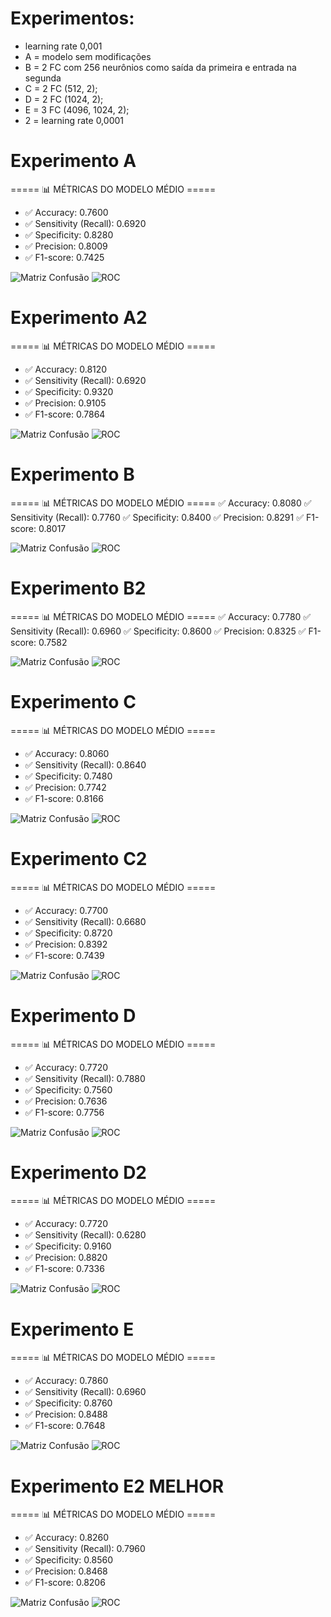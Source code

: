 # Experimentos:
- learning rate 0,001
- A =  modelo sem modificações
- B = 2 FC com 256 neurônios como saída da primeira e entrada na segunda 
- C = 2 FC (512, 2); 
- D = 2 FC (1024, 2); 
- E = 3 FC (4096, 1024, 2);
- 2 = learning rate 0,0001

# Experimento A
===== 📊 MÉTRICAS DO MODELO MÉDIO =====
- ✅ Accuracy: 0.7600
- ✅ Sensitivity (Recall): 0.6920
- ✅ Specificity: 0.8280
- ✅ Precision: 0.8009
- ✅ F1-score: 0.7425

![Matriz Confusão](A/output2.png)
![ROC](A/roc2.png)

# Experimento A2
===== 📊 MÉTRICAS DO MODELO MÉDIO =====
- ✅ Accuracy: 0.8120
- ✅ Sensitivity (Recall): 0.6920
- ✅ Specificity: 0.9320
- ✅ Precision: 0.9105
- ✅ F1-score: 0.7864

![Matriz Confusão](A2/output2.png)
![ROC](A2/roc2.png)

# Experimento B
===== 📊 MÉTRICAS DO MODELO MÉDIO =====
✅ Accuracy: 0.8080
✅ Sensitivity (Recall): 0.7760
✅ Specificity: 0.8400
✅ Precision: 0.8291
✅ F1-score: 0.8017

![Matriz Confusão](B/output2.png)
![ROC](B/roc2.png)

# Experimento B2
===== 📊 MÉTRICAS DO MODELO MÉDIO =====
✅ Accuracy: 0.7780
✅ Sensitivity (Recall): 0.6960
✅ Specificity: 0.8600
✅ Precision: 0.8325
✅ F1-score: 0.7582

![Matriz Confusão](B2/output2.png)
![ROC](B2/roc2.png)

# Experimento C
===== 📊 MÉTRICAS DO MODELO MÉDIO =====
- ✅ Accuracy: 0.8060
- ✅ Sensitivity (Recall): 0.8640
- ✅ Specificity: 0.7480
- ✅ Precision: 0.7742
- ✅ F1-score: 0.8166

![Matriz Confusão](C/output2.png)
![ROC](C/roc2.png)

# Experimento C2
===== 📊 MÉTRICAS DO MODELO MÉDIO =====
- ✅ Accuracy: 0.7700
- ✅ Sensitivity (Recall): 0.6680
- ✅ Specificity: 0.8720
- ✅ Precision: 0.8392
- ✅ F1-score: 0.7439

![Matriz Confusão](C2/output2.png)
![ROC](C2/roc2.png)

# Experimento D
===== 📊 MÉTRICAS DO MODELO MÉDIO =====
- ✅ Accuracy: 0.7720
- ✅ Sensitivity (Recall): 0.7880
- ✅ Specificity: 0.7560
- ✅ Precision: 0.7636
- ✅ F1-score: 0.7756

![Matriz Confusão](D/output2.png)
![ROC](D/roc2.png)

# Experimento D2
===== 📊 MÉTRICAS DO MODELO MÉDIO =====
- ✅ Accuracy: 0.7720
- ✅ Sensitivity (Recall): 0.6280
- ✅ Specificity: 0.9160
- ✅ Precision: 0.8820
- ✅ F1-score: 0.7336

![Matriz Confusão](D2/output2.png)
![ROC](D2/roc2.png)

# Experimento E
===== 📊 MÉTRICAS DO MODELO MÉDIO =====
- ✅ Accuracy: 0.7860
- ✅ Sensitivity (Recall): 0.6960
- ✅ Specificity: 0.8760
- ✅ Precision: 0.8488
- ✅ F1-score: 0.7648

![Matriz Confusão](E/output2.png)
![ROC](E/roc2.png)

# Experimento E2 MELHOR
===== 📊 MÉTRICAS DO MODELO MÉDIO =====
- ✅ Accuracy: 0.8260
- ✅ Sensitivity (Recall): 0.7960
- ✅ Specificity: 0.8560
- ✅ Precision: 0.8468
- ✅ F1-score: 0.8206

![Matriz Confusão](E2/output2.png)
![ROC](E2/roc2.png)